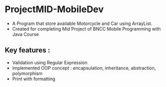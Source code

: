 # ProjectMID-MobileDev
-  A Program that store available Motorcycle and Car using ArrayList.
-  Created for completing Mid Project of BNCC Mobile Programming with Java Course

## Key features :
- Validation using Regular Expression
- Implemented OOP concept : encapsulation, inheritance, abstraction, polymorphism
- Print with formatting
